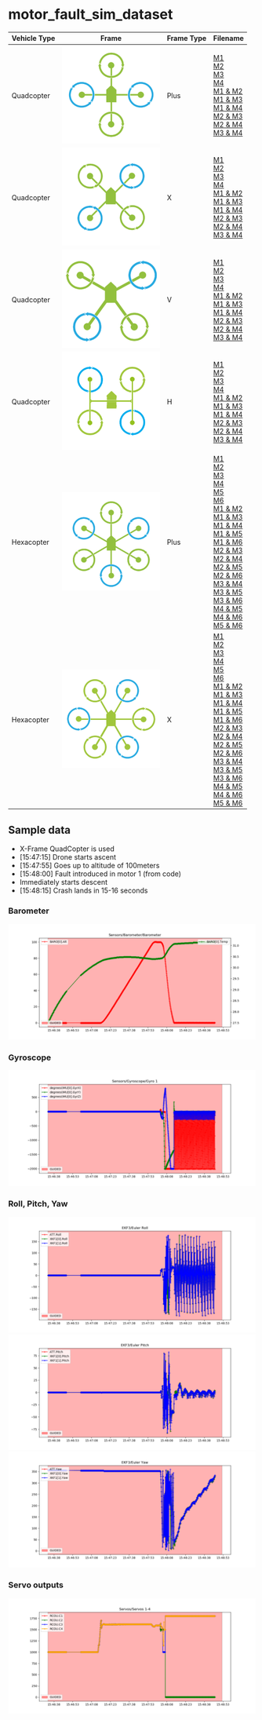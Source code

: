 # motor_fault_sim_dataset

| Vehicle Type | Frame | Frame Type | Filename
| ----------- | ----------- | ----------- | ----------- |
| Quadcopter | <img src="images/quadplus.png" width="200"/> | Plus | [M1](dist/)<br>[M2](dist/)<br>[M3](dist/)<br>[M4](dist/)<br>[M1 & M2](dist/)<br>[M1 & M3](dist/)<br>[M1 & M4](dist/)<br>[M2 & M3](dist/)<br>[M2 & M4](dist/)<br>[M3 & M4](dist/)
| Quadcopter | <img src="images/quadx.png" width="200"/> | X | [M1](dist/)<br>[M2](dist/)<br>[M3](dist/)<br>[M4](dist/)<br>[M1 & M2](dist/)<br>[M1 & M3](dist/)<br>[M1 & M4](dist/)<br>[M2 & M3](dist/)<br>[M2 & M4](dist/)<br>[M3 & M4](dist/)
| Quadcopter | <img src="images/quady.png" width="200"/> | V | [M1](dist/)<br>[M2](dist/)<br>[M3](dist/)<br>[M4](dist/)<br>[M1 & M2](dist/)<br>[M1 & M3](dist/)<br>[M1 & M4](dist/)<br>[M2 & M3](dist/)<br>[M2 & M4](dist/)<br>[M3 & M4](dist/)
| Quadcopter | <img src="images/quadh.png" width="200"/> | H | [M1](dist/)<br>[M2](dist/)<br>[M3](dist/)<br>[M4](dist/)<br>[M1 & M2](dist/)<br>[M1 & M3](dist/)<br>[M1 & M4](dist/)<br>[M2 & M3](dist/)<br>[M2 & M4](dist/)<br>[M3 & M4](dist/)
| Hexacopter | <img src="images/hexaplus.png" width="200"/> | Plus | [M1](dist/)<br>[M2](dist/)<br>[M3](dist/)<br>[M4](dist/)<br>[M5](dist/)<br>[M6](dist/)<br>[M1 & M2](dist/)<br>[M1 & M3](dist/)<br>[M1 & M4](dist/)<br>[M1 & M5](dist/)<br>[M1 & M6](dist/)<br>[M2 & M3](dist/)<br>[M2 & M4](dist/)<br>[M2 & M5](dist/)<br>[M2 & M6](dist/)<br>[M3 & M4](dist/)<br>[M3 & M5](dist/)<br>[M3 & M6](dist/)<br>[M4 & M5](dist/)<br>[M4 & M6](dist/)<br>[M5 & M6](dist/)
| Hexacopter | <img src="images/hexax.png" width="200"/> | X | [M1](dist/)<br>[M2](dist/)<br>[M3](dist/)<br>[M4](dist/)<br>[M5](dist/)<br>[M6](dist/)<br>[M1 & M2](dist/)<br>[M1 & M3](dist/)<br>[M1 & M4](dist/)<br>[M1 & M5](dist/)<br>[M1 & M6](dist/)<br>[M2 & M3](dist/)<br>[M2 & M4](dist/)<br>[M2 & M5](dist/)<br>[M2 & M6](dist/)<br>[M3 & M4](dist/)<br>[M3 & M5](dist/)<br>[M3 & M6](dist/)<br>[M4 & M5](dist/)<br>[M4 & M6](dist/)<br>[M5 & M6](dist/)



## Sample data

- X-Frame QuadCopter is used
- [15:47:15] Drone starts ascent
- [15:47:55] Goes up to altitude of 100meters
- [15:48:00] Fault introduced in motor 1 (from code)
- Immediately starts descent
- [15:48:15] Crash lands in 15-16 seconds

### Barometer
![](images/100m/Barometer.png)

### Gyroscope
![](images/100m/Gyro_1.png)

### Roll, Pitch, Yaw
![](images/100m/Euler_Roll.png)
![](images/100m/Euler_Pitch.png)
![](images/100m/Euler_Yaw.png)

### Servo outputs
![](images/100m/Servos_1-4.png)